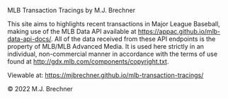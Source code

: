 MLB Transaction Tracings
by M.J. Brechner

This site aims to highlights recent transactions in Major League Baseball, making use of the MLB Data API available at https://appac.github.io/mlb-data-api-docs/. All of the data received from these API endpoints is the property of MLB/MLB Advanced Media. It is used here strictly in an individual, non-commercial manner in accordance with the terms of use found at http://gdx.mlb.com/components/copyright.txt.

Viewable at: https://mjbrechner.github.io/mlb-transaction-tracings/

© 2022 M.J. Brechner